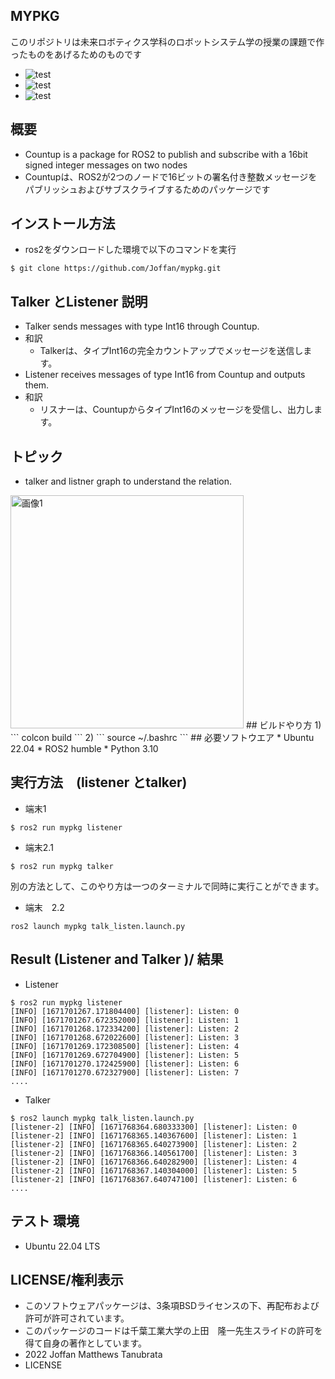 ## MYPKG
このリポジトリは未来ロボティクス学科のロボットシステム学の授業の課題で作ったものをあげるためのものです
* ![test](https://github.com/Joffan/mypkg/actions/workflows/test.yml/badge.svg)
* ![test](https://img.shields.io/badge/ros2-humble-blue)
* ![test](https://img.shields.io/badge/python-v3.10-blue)

## 概要
* Countup is a package for ROS2 to publish and subscribe with a 16bit signed integer messages on two nodes
* Countupは、ROS2が2つのノードで16ビットの署名付き整数メッセージをパブリッシュおよびサブスクライブするためのパッケージです

## インストール方法
* ros2をダウンロードした環境で以下のコマンドを実行

``
$ git clone https://github.com/Joffan/mypkg.git
``
 
## Talker とListener 説明
* Talker sends messages with type Int16 through Countup.
 * 和訳
    * Talkerは、タイプInt16の完全カウントアップでメッセージを送信します。
　　
* Listener receives messages of type Int16 from Countup and outputs them.
 * 和訳
    * リスナーは、CountupからタイプInt16のメッセージを受信し、出力します。

## トピック
* talker and listner graph to understand the relation.
<img width="373" alt="画像1" src="https://user-images.githubusercontent.com/115678367/211147023-e18966d8-9739-447a-9a6b-f9b1413182dc.png">
## ビルドやり方
1)
```
colcon build
```
2)
```
source ~/.bashrc
```
## 必要ソフトウエア
  * Ubuntu 22.04
  * ROS2 humble 
  * Python 3.10

## 実行方法　(listener とtalker)
* 端末1
```
$ ros2 run mypkg listener
```
* 端末2.1
```
$ ros2 run mypkg talker 
```
別の方法として、このやり方は一つのターミナルで同時に実行ことができます。
 
* 端末　2.2
```
ros2 launch mypkg talk_listen.launch.py
```

## Result (Listener and Talker )/ 結果
* Listener
```
$ ros2 run mypkg listener
[INFO] [1671701267.171804400] [listener]: Listen: 0
[INFO] [1671701267.672352000] [listener]: Listen: 1
[INFO] [1671701268.172334200] [listener]: Listen: 2
[INFO] [1671701268.672022600] [listener]: Listen: 3
[INFO] [1671701269.172308500] [listener]: Listen: 4
[INFO] [1671701269.672704900] [listener]: Listen: 5
[INFO] [1671701270.172425900] [listener]: Listen: 6
[INFO] [1671701270.672327900] [listener]: Listen: 7
....
```
* Talker  
```
$ ros2 launch mypkg talk_listen.launch.py
[listener-2] [INFO] [1671768364.680333300] [listener]: Listen: 0
[listener-2] [INFO] [1671768365.140367600] [listener]: Listen: 1
[listener-2] [INFO] [1671768365.640273900] [listener]: Listen: 2
[listener-2] [INFO] [1671768366.140561700] [listener]: Listen: 3
[listener-2] [INFO] [1671768366.640282900] [listener]: Listen: 4
[listener-2] [INFO] [1671768367.140304000] [listener]: Listen: 5
[listener-2] [INFO] [1671768367.640747100] [listener]: Listen: 6
....
```

##  テスト 環境
* Ubuntu 22.04 LTS

## LICENSE/権利表示
 * このソフトウェアパッケージは、3条項BSDライセンスの下、再配布および許可が許可されています。
 * このパッケージのコードは千葉工業大学の上田　隆一先生スライドの許可を得て自身の著作としています。
 * 2022 Joffan Matthews Tanubrata
 * LICENSE


